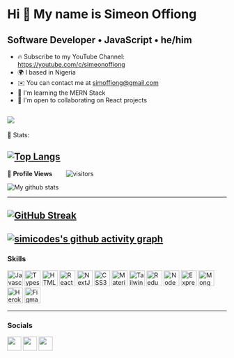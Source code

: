 Hi 👋 My name is Simeon Offiong
========================
Software Developer • JavaScript • he/him
----------------------------------

* 🔥  Subscribe to my YouTube Channel: https://youtube.com/c/simeonoffiong
* 🌍  I based in Nigeria
* ✉️  You can contact me at [simoffiong@gmail.com](mailto:simoffiong@gmail.com)
* 🧠  I'm learning the MERN Stack
* 🤝  I'm open to collaborating on React projects

<a href="https://www.twitter.com/simicodes" target="_blank" rel="noreferrer"><img
src="https://img.shields.io/twitter/follow/simicodes?logo=twitter&style=for-the-badge&color=0891b2&labelColor=1c1917"
/></a>
----------------------------------
 📶 Stats:
<!--  TOP LANGUAGES STATISTICS -->
 [![Top Langs](https://github-readme-stats.vercel.app/api/top-langs/?username=simicodes&theme=dark&layout=compact&align=center&width=100%)](https://github.com/anuraghazra/github-readme-stats)
 ---
 <!--  PROFILES VIEWS -->
🌱 **Profile Views**&nbsp;&nbsp;&nbsp;&nbsp;&nbsp;&nbsp;&nbsp;
![visitors](https://profile-counter.glitch.me/simicodes/count.svg?align=center)
<!-- GITHUB STATISTICS -->
![My github stats](https://github-readme-stats.vercel.app/api?username=simicodes&show_icons=true&title_color=fff&icon_color=79ff97&text_color=9f9f9f&bg_color=151515&count_private=true&width=40%&align=center)
 <hr>
 
 <!--  CONTRIBUTION AND STREAK BLOCK -->
 [![GitHub Streak](https://github-readme-streak-stats.herokuapp.com/?user=simicodes&currStreakNum=2FD3EB&fire=pink&sideLabels=F00&theme=nightowl)](https://git.io/streak-stats)
---
 <!-- ACTIVITY GRAPH TRACKER -->
[![simicodes's github activity graph](https://activity-graph.herokuapp.com/graph?username=simicodes&theme=react-dark)](https://github.com/simicodes/github-readme-activity-graph)
---
 
### Skills
<p align="left">
<a href="https://developer.mozilla.org/en-US/docs/Web/JavaScript" target="_blank" rel="noreferrer"><img src="https://raw.githubusercontent.com/danielcranney/readme-generator/main/public/icons/skills/javascript-colored.svg" width="36" height="36" alt="Javascript" /></a>
<a href="https://www.typescriptlang.org/" target="_blank" rel="noreferrer"><img src="https://raw.githubusercontent.com/danielcranney/readme-generator/main/public/icons/skills/typescript-colored.svg" width="36" height="36" alt="Typescript" /></a>
<a href="https://developer.mozilla.org/en-US/docs/Glossary/HTML5" target="_blank" rel="noreferrer"><img src="https://raw.githubusercontent.com/danielcranney/readme-generator/main/public/icons/skills/html5-colored.svg" width="36" height="36" alt="HTML5" /></a>
<a href="https://reactjs.org/" target="_blank" rel="noreferrer"><img src="https://raw.githubusercontent.com/danielcranney/readme-generator/main/public/icons/skills/react-colored.svg" width="36" height="36" alt="React" /></a>
<a href="https://nextjs.org/docs" target="_blank" rel="noreferrer"><img src="https://raw.githubusercontent.com/danielcranney/readme-generator/main/public/icons/skills/nextjs-colored.svg" width="36" height="36" alt="NextJs" /></a>
<a href="https://www.w3.org/TR/CSS/#css" target="_blank" rel="noreferrer"><img src="https://raw.githubusercontent.com/danielcranney/readme-generator/main/public/icons/skills/css3-colored.svg" width="36" height="36" alt="CSS3" /></a>
<a href="https://mui.com/" target="_blank" rel="noreferrer"><img src="https://raw.githubusercontent.com/danielcranney/readme-generator/main/public/icons/skills/materialui-colored.svg" width="36" height="36" alt="Material UI" /></a>
<a href="https://tailwindcss.com/" target="_blank" rel="noreferrer"><img src="https://raw.githubusercontent.com/danielcranney/readme-generator/main/public/icons/skills/tailwindcss-colored.svg" width="36" height="36" alt="Tailwind CSS" /></a>
<a href="https://redux.js.org/" target="_blank" rel="noreferrer"><img src="https://raw.githubusercontent.com/danielcranney/readme-generator/main/public/icons/skills/redux-colored.svg" width="36" height="36" alt="Redux" /></a>
<a href="https://nodejs.org/en/" target="_blank" rel="noreferrer"><img src="https://raw.githubusercontent.com/danielcranney/readme-generator/main/public/icons/skills/nodejs-colored.svg" width="36" height="36" alt="NodeJS" /></a>
<a href="https://expressjs.com/" target="_blank" rel="noreferrer"><img src="https://raw.githubusercontent.com/danielcranney/readme-generator/main/public/icons/skills/express-colored.svg" width="36" height="36" alt="Express" /></a>
<a href="https://www.mongodb.com/" target="_blank" rel="noreferrer"><img src="https://raw.githubusercontent.com/danielcranney/readme-generator/main/public/icons/skills/mongodb-colored.svg" width="36" height="36" alt="MongoDB" /></a>
<a href="https://www.heroku.com/" target="_blank" rel="noreferrer"><img src="https://raw.githubusercontent.com/danielcranney/readme-generator/main/public/icons/skills/heroku-colored.svg" width="36" height="36" alt="Heroku" /></a>
<a href="https://www.figma.com/" target="_blank" rel="noreferrer"><img src="https://raw.githubusercontent.com/danielcranney/readme-generator/main/public/icons/skills/figma-colored.svg" width="36" height="36" alt="Figma" /></a>
</p>
<hr>

### Socials
<p align="left"> <a href="https://www.twitter.com/simicodes" target="_blank" rel="noreferrer"><img src="https://raw.githubusercontent.com/danielcranney/readme-generator/main/public/icons/socials/twitter.svg" width="32" height="32" /></a> 
<a href="https://www.github.com/simicodes" target="_blank" rel="noreferrer"><img src="https://raw.githubusercontent.com/danielcranney/readme-generator/main/public/icons/socials/github.svg" width="32" height="32" /></a> 
<a href="https://www.facebook.com/c/simicodes" target="_blank" rel="noreferrer"><img src="https://raw.githubusercontent.com/danielcranney/readme-generator/main/public/icons/socials/facebook.svg" width="32" height="32" /></a></p>
